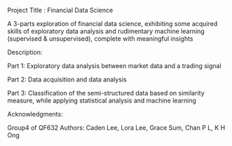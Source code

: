 Project Title : Financial Data Science

A 3-parts exploration of financial data science, exhibiting some acquired skills of exploratory data analysis and rudimentary machine learning (supervised & unsupervised), complete with meaningful insights 

Description: 

Part 1: Exploratory data analysis between market data and a trading signal

Part 2: Data acquisition and data analysis

Part 3: Classification of the semi-structured data based on similarity measure, while applying statistical analysis and machine learning  

Acknowledgments:

Group4 of QF632
Authors:  Caden Lee, 
          Lora Lee, 
          Grace Sum, 
          Chan P L, 
          K H Ong

